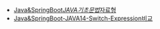 - [Java&SpringBoot*JAVA기초문법*자료형](./Java&SpringBoot_JAVA기초문법_자료형.md)
- [Java&SpringBoot-JAVA14-Switch-Expression비교](./Java&SpringBoot-JAVA14-Switch-Expression비교.md)
